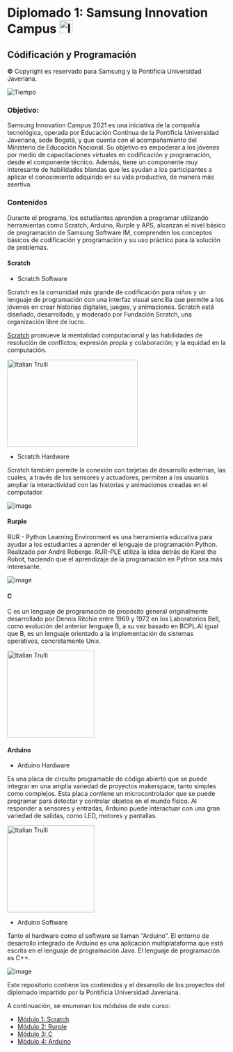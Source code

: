 # Diplomado 1: Samsung Innovation Campus <img src="https://github.com/shimadasoftware/samsung-innovation-campus-course/assets/73977456/f959d914-caea-422f-8bb9-5ce265b7f355" alt="Italian Trulli" style="width:30px;height:30px;"> 

## Códificación y Programación
**©** Copyright es reservado para Samsung y la Pontificia Universidad Javeriana.

![Tiempo](https://img.shields.io/badge/Tiempo-120%20horas-blue.svg)

### Objetivo: 

Samsung Innovation Campus 2021 es una iniciativa de la compañía tecnológica, operada por Educación Continua de la Pontificia Universidad Javeriana, sede Bogotá, y que cuenta con el acompañamiento del Ministerio de Educación Nacional. Su objetivo es empoderar a los jóvenes por medio de capacitaciones virtuales en codificación y programación, desde el componente técnico. Además, tiene un componente muy interesante de habilidades blandas que les ayudan a los participantes a aplicar el conocimiento adquirido en su vida productiva, de manera más asertiva.

### Contenidos

Durante el programa, los estudiantes aprenden a programar utilizando herramientas como Scratch, Arduino, Rurple y APS, alcanzan el nivel básico de programación de Samsung Software IM, comprenden los conceptos básicos de codificación y programación y su uso práctico para la solución de problemas.

#### Scratch

- Scratch Software

Scratch es la comunidad más grande de codificación para niños y un lenguaje de programación con una interfaz visual sencilla que permite a los jóvenes en crear historias digitales, juegos, y animaciones. Scratch está diseñado, desarrollado, y moderado por Fundación Scratch, una organización libre de lucro.

[Scratch](https://scratch.mit.edu/about) promueve la mentalidad computacional y las habilidades de resolución de conflictos; expresión propia y colaboración; y la equidad en la computación.

<img src="https://github.com/shimadasoftware/samsung-innovation-campus-course/assets/73977456/fa1fd671-428b-4cc8-be73-6e50cb19f475" alt="Italian Trulli" style="width:300px;height:200px;"> 

- Scratch Hardware

Scratch también permite la conexión con tarjetas de desarrollo externas, las cuales, a través de los sensores y actuadores, permiten a los usuarios ampliar la interactividad con las historias y animaciones creadas en el computador. 

![image](https://github.com/shimadasoftware/samsung-innovation-campus-course/assets/73977456/d848829d-4bb2-463a-b6c9-dc10290c62e4)

#### Rurple
RUR - Python Learning Environment es una herramienta educativa para ayudar a los estudiantes a aprender el lenguaje de programación Python. Realizado por André Roberge. RUR-PLE utiliza la idea detrás de Karel the Robot, haciendo que el aprendizaje de la programación en Python sea más interesante.

![image](https://github.com/shimadasoftware/samsung-innovation-campus-course/assets/73977456/3b17dfa1-56d8-401e-a44d-d8f253423440)

#### C 

C es un lenguaje de programación de propósito general​ originalmente desarrollado por Dennis Ritchie entre 1969 y 1972 en los Laboratorios Bell, ​ como evolución del anterior lenguaje B, a su vez basado en BCPL.​​​Al igual que B, es un lenguaje orientado a la implementación de sistemas operativos, concretamente Unix.

<img src="https://github.com/shimadasoftware/samsung-innovation-campus-course/assets/73977456/e13d248b-2bb4-4f34-ba91-25fbc29243a7" alt="Italian Trulli" style="width:200px;height:200px;"> 

#### Arduino 

- Arduino Hardware

Es una placa de circuito programable de código abierto que se puede integrar en una amplia variedad de proyectos makerspace, tanto simples como complejos. Esta placa contiene un microcontrolador que se puede programar para detectar y controlar objetos en el mundo físico.
Al responder a sensores y entradas, Arduino puede interactuar con una gran variedad de salidas, como LED, motores y pantallas.

<img src="https://github.com/shimadasoftware/samsung-innovation-campus-course/assets/73977456/40dee827-a88a-41ea-91ca-4765231e4f53" alt="Italian Trulli" style="width:200px;height:200px;"> 

- Arduino Software

Tanto el hardware como el software se llaman “Arduino”. El entorno de desarrollo integrado de Arduino es una aplicación multiplataforma que está escrita en el lenguaje de programación Java. El lenguaje de programación es C++.

![image](https://github.com/shimadasoftware/samsung-innovation-campus-course/assets/73977456/a8fcba84-e695-4b0d-a81b-feafa85b7afb)

Este repositorio contiene los contenidos y el desarrollo de los proyectos del diplomado impartido por la Pontificia Universidad Javeriana.

A continuación, se enumeran los módulos de este curso:
<ul dir="auto">
  <li><a href="https://github.com/shimadasoftware/samsung-innovation-campus-course/tree/main/Diplomado%201/Scratch%20module">Módulo 1: Scratch</a></li>
  <li><a href="https://github.com/shimadasoftware/samsung-innovation-campus-course/tree/main/Diplomado%201/Rurple%20module">Módulo 2: Rurple</a></li>
  <li><a href="https://github.com/shimadasoftware/samsung-innovation-campus-course/tree/main/Diplomado%201/C%20module">Módulo 3: C</a></li>
  <li><a href="https://github.com/shimadasoftware/samsung-innovation-campus-course/tree/main/Diplomado%201/Arduino">Módulo 4: Arduino</a></li>
</ul>
